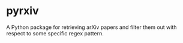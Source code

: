 # pyrxiv
A Python package for retrieving arXiv papers and filter them out with respect to some specific regex pattern.
